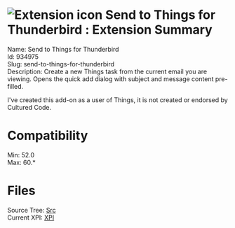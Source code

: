 # ![Extension icon](https://addons.thunderbird.net/user-media/addon_icons/934/934975-64.png?modified=1518474023) Send to Things for Thunderbird : Extension Summary

Name: Send to Things for Thunderbird  
Id: 934975  
Slug: send-to-things-for-thunderbird  
Description: Create a new Things task from the current email you are viewing. Opens the quick add dialog with subject and message content pre-filled.

I've created this add-on as a user of Things, it is not created or endorsed by Cultured Code.
  

# Compatibility
Min: 52.0  
Max: 60.*  

# Files

Source Tree: [Src](C:/Dev/Thunderbird/ThunderKdB/xall/x60/934975-send-to-things-for-thunderbird/src)  
Current XPI: [XPI](C:/Dev/Thunderbird/ThunderKdB/xall/x60/934975-send-to-things-for-thunderbird/xpi)  



